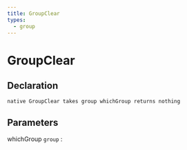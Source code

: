 ```yaml
---
title: GroupClear
types:
  - group
---
```


# GroupClear

## Declaration

```jass
native GroupClear takes group whichGroup returns nothing
```

## Parameters
whichGroup `group`
: 
